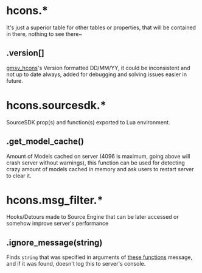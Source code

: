 # hcons.*
It's just a superior table for other tables or properties, that will be contained in there, nothing to see there~

## .version[]
[gmsv_hcons](https://github.com/shockpast/gmsv_hcons_cpp)'s Version formatted DD/MM/YY, it could be inconsistent and not up to date always, added for debugging and solving issues easier in future.

# hcons.sourcesdk.*
SourceSDK prop(s) and function(s) exported to Lua environment.

## .get_model_cache()
Amount of Models cached on server (4096 is maximum, going above will crash server without warnings), this function can be used for detecting crazy amount of models cached in memory and ask users to restart server to clear it.

# hcons.msg_filter.*
Hooks/Detours made to Source Engine that can be later accessed or somehow improve server's performance

## .ignore_message(string)
Finds `string` that was specified in arguments of [these functions](https://github.com/shockpast/gmsv_hcons/blob/56e36d11c7af0272f12e0fc16f341f3653a00c8f/source/hooks.cpp#L38-L55) message, and if it was found, doesn't log this to server's console.